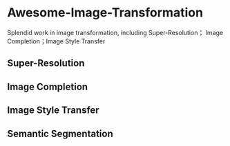 # Awesome-Image-Transformation
Splendid work in image transformation, including Super-Resolution； Image Completion；Image Style Transfer

## Super-Resolution

## Image Completion

## Image Style Transfer

## Semantic Segmentation
